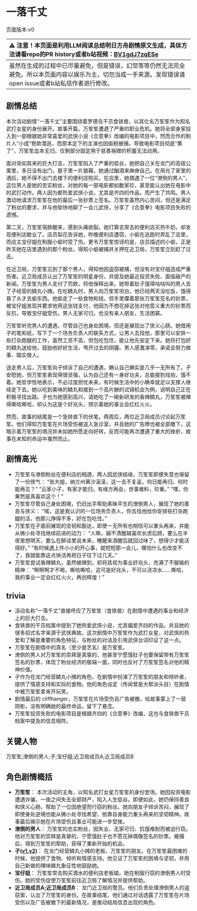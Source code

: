 # 一落千丈
页面版本:v0
 

| :warning: 注意！本页面是利用LLM阅读总结明日方舟剧情原文生成，具体方法请看repo的PR history或者b站视频：[BV1gdJ7zqESe](https://www.bilibili.com/video/BV1gdJ7zqESe/)         |
|:----------------------------|
| 虽然在生成的过程中已尽量避免，但是错误，幻觉等等仍然无法完全避免。所以本页面内容以娱乐为主，切勿当成一手来源。发现错误请open issue或者b站私信作者进行修改。|



## 剧情总结
本次活动剧情“一落千丈”主要围绕着罗德岛干员食铁兽，以其化名万笙笙作为知名武打女星的身份展开。故事开篇，万笙笙遭遇了严重的职业危机。她将全部身家投入到一部根据她非常喜爱的武侠小说《合意拳》改编的电影项目中，然而合作的制片人“小成”卷款潜逃，而原本定下的主演也因偷税被捕，导致电影项目彻底“黄了”，万笙笙血本无归，仅剩部分固定用于慈善捐赠的积蓄无法动用。

面对突如其来的巨大打击，万笙笙陷入了严重的低谷，她把自己关在龙门的高级公寓里，多日没有出门，屋子里一片狼藉，她通过酗酒来麻痹自己。在用光了家里的酒后，她不得不出门去楼下的便利店购买。在店里，她偶遇了一位“潦倒的男人”，这位男人是她的忠实粉丝，对她的每一部电影都如数家珍，甚至能认出她在电影中的武打动作。两人因为都热爱武侠小说，尤其是齐四的作品，而产生了共鸣。男人激动地请求万笙笙在他的最后一张钞票上签名。万笙笙虽然内心苦闷，但还是满足了粉丝的要求，并与他愉快地聊了一会儿武侠，分享了《合意拳》电影项目失败的遗憾。

第二天，万笙笙宿醉醒来，感到头痛欲裂。她打算去常去的便利店买热牛奶，却发现便利店歇业了。店员梨花告诉她，昨晚便利店遭窃，小偷在逃跑时弄乱了店里，而店主宝仔姐在制服小偷时受了伤。更令万笙笙惊讶的是，店员描述的小偷，正是昨天她在店里遇到的那个粉丝。得知小偷被捕并关押在近卫局，万笙笙立刻赶了过去。

在近卫局，万笙笙见到了那个男人，得知他因盗窃被捕，但没有对宝仔姐造成严重伤害。近卫局成员认出了万笙笙的明星身份，并提及她最近投资失败、面临破产的新闻。万笙笙为男人支付了罚款，将他保释出来。她带着肚子饿得咕咕叫的男人去了孑经营的鳞丸小摊。在吃鳞丸时，男人向万笙笙坦白，他已经两天没吃饭，饿得昏了头才去偷东西。他偷走了一些食物和钱，但手里攥着那张万笙笙签名的钞票，被宝仔姐发现并要求他用这张钱支付，他因为不想花掉这张对他意义重大的钞票而反抗，导致宝仔姐受伤。男人无家可归，也没有亲人朋友，生活困窘。

万笙笙听完男人的遭遇，尽管自己也身处困境，但还是展现出了侠义心肠。她借用孑的笔和纸，写下了一个场务负责人的联系方式，让男人去找他，那里可以安排一些打杂跑腿的工作，虽然工资不高，但包吃包住，能让他先安定下来。她将打包好的鳞丸送给他，鼓励他好好生活，甩开过去的阴霾。男人感激涕零，承诺会努力做事、踏实做人。

送走男人后，万笙笙向孑倾诉了自己的遭遇，确认自己确实是几乎一无所有了。孑安慰她，但万笙笙表现得很坚强，认为自己还有一身好功夫，总能接到戏拍，饿不着。她哲学性地表示，不必过度担忧未来，有时候生活中的小确幸就足以支撑人继续走下去。她以吃到美味的鳞丸和接到一个高片酬的试镜机会为例，说明自己正在积极寻找出路。孑也为她感到高兴，请她吃了一碗新研发的香辣鳞丸，万笙笙被辣得嘶哈嘶哈，却认为这是个好兆头，预示着她的事业会红红火火。

然而，故事的结尾是一个急转直下的伏笔。两周后，两位近卫局成员讨论起万笙笙。他们得知万笙笙在片场受伤被送入急诊室，并且她的广告牌也被全部撤下。这暗示着万笙笙的境况并未如她所愿走向好转，反而可能再次遭遇了重大的挫折，故事在未知的命运中戛然而止。
## 剧情高光
*   万笙笙与潦倒粉丝在便利店的相遇，两人因武侠结缘，万笙笙即便失意也保留了一份侠气：
    “张大姐，纳兰州黄沙滚滚，这一去不复返，何日能再归，何时能再见？”
    “云家小子，有家才能归，有缘方再会，世事难料，珍重。”
    “嘿，你果然是真喜欢这个！”
*   万笙笙尽管自己身处困境，仍旧出手帮助素昧平生的潦倒男人，展现了她的善良与侠义：
    “喏，这是我认识的一位场务负责人，你去找他给你安排些打杂跑腿的活，他那儿挣得不多，好在包吃住。”
*   万笙笙在孑面前展现的坚韧和豁达，即使一无所有也相信可以重头再来，并能从微小处寻找继续前进的动力：
    “人嘛，越不清醒越喜欢长虑后顾，要么在半夜里想明天，要么在醉话里说未来，睡醒来酒醒后就回过味了，想得少才能活得好。”
    “有时候遇上件小小的开心事，就短短那一会儿，哪怕什么也改变不了，我就能靠这点快活再把日子往下过几天。”
*   万笙笙尝试香辣鳞丸，虽然被辣到，却将其视为事业好兆头，充满了不服输的精神：
    “啊啊啊才不喝，嘶哈嘶哈，这可是好兆头，不可以浇凉水......嘶哈，我的事业一定会红红火火，再创辉煌！”
## trivia
*   活动名称“一落千丈”直接呼应了万笙笙（食铁兽）在剧情中遭遇的事业和经济上的巨大打击。
*   食铁兽的干员档案中提到了她热爱武侠小说，尤其偏爱齐四的作品，并且她的很多招式名字来源于武侠典故。这次剧情中万笙笙作为武打女星，对武侠的热爱和了解是重要的角色特征，与粉丝的对话及引用武侠台词印证了这一点。
*   万笙笙在剧情中的真名（至少是艺名）是万笙笙。
*   潦倒的男人对万笙笙的崇拜是真挚的，他甚至宁愿饿肚子也要保留带有万笙笙签名的钞票，体现了粉丝经济的极端一面，同时也反衬了万笙笙签名对他的精神价值。
*   孑作为在龙门经营鳞丸小摊的角色，在剧情中扮演了万笙笙的朋友和倾听者，提供了情感支持和实际的食物。他的角色设定（传闻曾是大帮派头目）在剧情中被万笙笙拿来开玩笑。
*   剧情最后的 cliffhanger，万笙笙在片场受伤且广告被撤，给故事蒙上了一层阴影，没有明确她的最终命运，留下了悬念。
*   万笙笙投资失败的电影项目是根据齐四的《合意拳》改编，这也与食铁兽干员档案中提及的信息相符。
## 关键人物
万笙笙;潦倒的男人;孑;宝仔姐;近卫局成员A;近卫局成员B
## 角色剧情概括
-   **万笙笙**： 本次活动的主角，以知名武打女星万笙笙的身份登场。她因投资电影遭遇诈骗，一夜之间失去全部财产，陷入人生低谷。即便如此，她仍保持善良和侠义心肠，帮助了一位因绝望而行窃的粉丝。她向朋友孑倾诉苦闷，展现了即使身处逆境也能从微小处寻找希望、依靠自身能力重头再来的坚韧精神。故事最后揭示她在片场受伤且事业可能进一步受挫。
-   **潦倒的男人**： 万笙笙的忠实粉丝，因失业、无家可归、饥饿难耐而被迫行窃。他对万笙笙的崇拜是真挚的，宁愿饿肚子也不愿花掉偶像签名的钞票。被捕后，得到万笙笙的帮助，获得了重新开始的机会。
-   **孑([v1](../chars/char_272_strong.md),[v2](../char_v3/char_272_strong.md))**： 在龙门经营鳞丸小摊的老板，万笙笙的朋友。在万笙笙最困难的时候，他提供了食物、倾听和情感支持。他见证了万笙笙的困境与坚韧，并用自己新做的辣味鳞丸象征性地鼓励她。
-   **宝仔姐**： 万笙笙常去购买酒水的便利店老板娘。她在制服行窃的潦倒男人时受伤。她的受伤促使万笙笙前往近卫局了解情况并提供帮助。
-   **近卫局成员A;近卫局成员B**： 龙门近卫局的警员。他们负责处理潦倒男人的盗窃案，认出了万笙笙的身份。在故事结尾，他们通过对话透露了万笙笙在片场受伤以及广告被撤下的最新情况，是推动结局信息出现的角色。